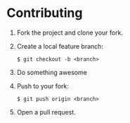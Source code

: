 # Contributing

1.  Fork the project and clone your fork.

2.  Create a local feature branch:

        $ git checkout -b <branch>

3.  Do something awesome

6.  Push to your fork:

        $ git push origin <branch>

7.  Open a pull request.
